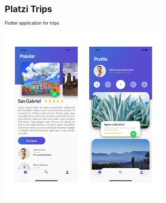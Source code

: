 # Platzi Trips

Flutter application for trips

![alt text](https://github.com/julio-csar/FlutterTrips/blob/master/trips.png)
